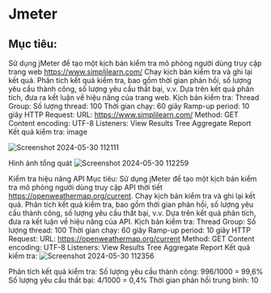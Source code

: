 # Jmeter

## Mục tiêu:
Sử dụng jMeter để tạo một kịch bản kiểm tra mô phỏng người dùng truy cập trang web https://www.simplilearn.com/
Chạy kịch bản kiểm tra và ghi lại kết quả.
Phân tích kết quả kiểm tra, bao gồm thời gian phản hồi, số lượng yêu cầu thành công, số lượng yêu cầu thất bại, v.v.
Dựa trên kết quả phân tích, đưa ra kết luận về hiệu năng của trang web.
Kịch bản kiểm tra:
Thread Group:
Số lượng thread: 100
Thời gian chạy: 60 giây
Ramp-up period: 10 giây
HTTP Request:
URL: https://www.simplilearn.com/
Method: GET
Content encoding: UTF-8
Listeners:
View Results Tree
Aggregate Report
Kết quả kiểm tra:
image

![Screenshot 2024-05-30 112111](https://github.com/NmQuan54/Jmeter/assets/96828932/c0a52bc5-3b09-4075-9869-e4dbb3c73675)

Hình ảnh tổng quát
![Screenshot 2024-05-30 112259](https://github.com/NmQuan54/Jmeter/assets/96828932/a581699d-dfa7-4fd2-8f41-485dff7020a8)

Kiểm tra hiệu năng API
Mục tiêu:
Sử dụng jMeter để tạo một kịch bản kiểm tra mô phỏng người dùng truy cập API thời tiết https://openweathermap.org/current.
Chạy kịch bản kiểm tra và ghi lại kết quả.
Phân tích kết quả kiểm tra, bao gồm thời gian phản hồi, số lượng yêu cầu thành công, số lượng yêu cầu thất bại, v.v.
Dựa trên kết quả phân tích, đưa ra kết luận về hiệu năng của API.
Kịch bản kiểm tra:
Thread Group:
Số lượng thread: 100
Thời gian chạy: 60 giây
Ramp-up period: 10 giây
HTTP Request:
URL: https://openweathermap.org/current
Method: GET
Content encoding: UTF-8
Listeners:
View Results Tree
Aggregate Report
Kết quả kiểm tra:
![Screenshot 2024-05-30 112356](https://github.com/NmQuan54/Jmeter/assets/96828932/e3516774-100a-4f63-b5ee-3bddd9d9f3c3)

Phân tích kết quả kiểm tra:
Số lượng yêu cầu thành công: 996/1000 = 99,6%
Số lượng yêu cầu thất bại: 4/1000 = 0,4%
Thời gian phản hồi trung bình: 10
